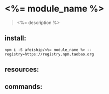 # <%= module_name %>
> <%= description %>

## install:
```shell
npm i -S afeiship/<%= module_name %> --registry=https://registry.npm.taobao.org
```

## resources:

## commands:
